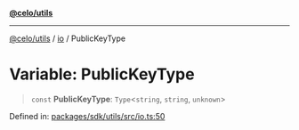 [**@celo/utils**](../../README.md)

***

[@celo/utils](../../README.md) / [io](../README.md) / PublicKeyType

# Variable: PublicKeyType

> `const` **PublicKeyType**: `Type`\<`string`, `string`, `unknown`\>

Defined in: [packages/sdk/utils/src/io.ts:50](https://github.com/celo-org/developer-tooling/blob/master/packages/sdk/utils/src/io.ts#L50)

